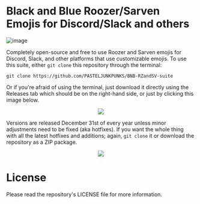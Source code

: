 # Black and Blue Roozer/Sarven Emojis for Discord/Slack and others
![image](https://github.com/user-attachments/assets/1d0133ca-e64c-4a28-85a7-cc8d81d1f2e8)

Completely open-source and free to use Roozer and Sarven emojis for Discord, Slack, and other platforms that use customizable emojis. To use this suite, either `git clone` this repository through the terminal:
```
git clone https://github.com/PASTELJUNKPUNKS/BNB-RZandSV-suite
```
Or if you're afraid of using the terminal, just download it directly using the Releases tab which should be on the right-hand side, or just by clicking this image below.

<p align="center"><a href="https://github.com/PASTELJUNKPUNKS/BNB-RZandSV-suite/releases"><img src="https://github.com/user-attachments/assets/aaf6d1ee-dd0b-48e0-affd-9ac3a48c6d57" /></a></p>

Versions are released December 31st of every year unless minor adjustments need to be fixed (aka hotfixes). If you want the whole thing with all the latest hotfixes and additions; again, `git clone` it or download the repository as a ZIP package.

<p align="center"><img src="https://github.com/user-attachments/assets/1e316bb3-5e3a-4b50-8f9b-321261b60a59" /></p>

# License
Please read the repository's LICENSE file for more information.
